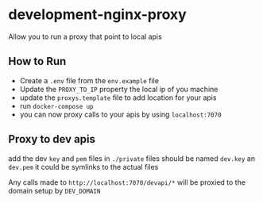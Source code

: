 # development-nginx-proxy
Allow you to run a proxy that point to local apis 

## How to Run
* Create a `.env` file from the `env.example` file
* Update the `PROXY_TO_IP` property the local ip of you machine
* update the `proxys.template` file to add location for your apis
* run `docker-compose up`
* you can now proxy calls to your apis by using `localhost:7070`


## Proxy to dev apis 

add the dev `key` and `pem` files in `./private` files should be named `dev.key` an `dev.pem`
it could be symlinks to the actual files

Any calls made to `http://localhost:7070/devapi/*` will be proxied to the domain setup by `DEV_DOMAIN`
